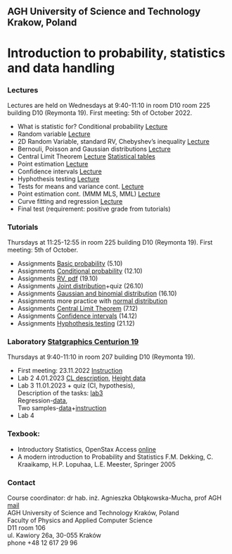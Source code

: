 ## AGH University of Science and Technology Krakow, Poland
# Introduction to probability, statistics and data handling 

### Lectures
Lectures are held on Wednesdays  at 9:40-11:10 in room D10 room 225 building D10 (Reymonta 19). First meeting: 5th of October 2022.
- What is statistic for? Conditional probability [Lecture](/FILES/stat_1.pdf)
- Random variable [Lecture](/FILES/stat_2.pdf)
- 2D Random Variable, standard RV, Chebyshev’s inequality [Lecture](/FILES/stat_3.pdf)
- Bernouli, Poisson and Gaussian distributions  [Lecture](/FILES/stat_4-5.pdf)
- Central Limit Theorem  [Lecture](/FILES/stat_6.pdf)  [Statistical tables](/FILES/StatistialTables.pdf) 
- Point estimation  [Lecture](/FILES/stat_7.pdf)
- Confidence intervals  [Lecture](/FILES/stat_8.pdf)
- Hyphothesis testing  [Lecture](/FILES/stat_9.pdf)
- Tests for means and variance cont. [Lecture](/FILES/stat_10.pdf)
- Point estimation cont. (MMM MLS, MML) [Lecture](/FILES/stat_11.pdf)
- Curve fitting and regression   [Lecture](/FILES/stat_12.pdf)
- Final test (requirement: positive grade from tutorials)


### Tutorials
Thursdays at 11:25-12:55 in room 225 building D10 (Reymonta 19). First meeting: 5th of October.
- Assignments [Basic probability](/FILES/Statistics_Tutorial1.pdf) (5.10)
- Assignments [Conditional probability](/FILES/Statistics_Tutorial2.pdf) (12.10)
- Assignments [RV, pdf](/FILES/Statistics_Tutorial_3.pdf) (19.10)
- Assignments [Joint distribution](/FILES/Statistics_Tutorial_4.pdf)+quiz (26.10)
- Assignments [Gaussian and binomial distribution](/FILES/tutorial5.pdf) (16.10)
- Assignments more practice with [normal distribution](/FILES/tutorial5-practice.pdf)  
- Assignments [Central Limit Theorem](/FILES/tutorial6.pdf) (7.12)
- Assignments [Confidence intervals](/FILES/tutorial7.pdf) (14.12)
- Assignments [Hyphothesis testing](/FILES/tutorial8.pdf) (21.12)


### Laboratory [Statgraphics Centurion 19](https://www.statgraphics.com/centurion-overview) 
Thursdays at 9:40-11:10  in room 207 building D10 (Reymonta 19). 
- First meeting: 23.11.2022 [Instruction](/FILES/LAB_1_winter2021.pdf)
- Lab 2 4.01.2023 [CL description](/FILES/LAB_winter2022_2.pdf), [Height data](/FILES/Height_data.txt)
- Lab 3 11.01.2023 + quiz (CI, hypothesis), <br>
Description of the tasks: [lab3](/FILES/LAB_3_winter2022.pdf) <br>
Regression-[data](/FILES/regression_SAT_example.txt), <br>
Two samples-[data](FILES/TwoSample.txt)+[instruction](https://cdn2.hubspot.net/hubfs/402067/PDFs/Two_Sample_Comparison_1-1.pdf)
- Lab 4 


<!--
- Assignments (20.10) [Conditional probability](/FILES/Tutorial_2.pdf) 
- Assignments (27.10) [RD, pdf](/FILES/Tutorial_3.pdf) +quiz
- Assignments (3.11)  [Moments, joint distribution](/FILES/Tutorial_4.pdf) 
- Assignments (10.11) [Gaussian and binomial distribution](/FILES/Tutorial_5.pdf) 
- Assignments (17.11) [More practice with normal distribution](/FILES/Tutorial_5elearning.pdf) + quiz
- Assignments (24.11) [Central Limit Theorem](/FILES/Tutorial_6.pdf) 
- Assignments (1.12) [Confidence intervals](/FILES/Tutorial_7.pdf) 
- Assignments (8.12) [Hyphothesis testing](/FILES/Tutorial_8a.pdf) 
-->

### Texbook: 
- Introductory Statistics, OpenStax Access [online](https://openstax.org/details/introductory-statistics)
- A modern introduction to Probability and Statistics F.M. Dekking, C. Kraaikamp, H.P. Lopuhaa, L.E. Meester, Springer 2005


<!--
1. Laboratory [description](/FILES/LAB_1_winter2021.pdf) 
2. Laboratory 12.01.2021 [CL description](/FILES/lab2_CI_hypotest.pdf), [Height data](/FILES/Height_data.txt), Two samples comparison
3. Laboratory 19.01.2022 On-way ANOVA, Regression, Monte Carlo methods
-->

### Contact 
Course coordinator: dr hab. inż. Agnieszka Obłąkowska-Mucha, prof AGH  [mail](amucha@agh.edu.pl)  <br>
AGH University of Science and Technology Kraków, Poland <br>
Faculty of Physics and Applied Computer Science <br>
D11 room 106 <br>
ul. Kawiory 26a, 30-055 Kraków <br>
phone +48 12 617 29 96 <br>


